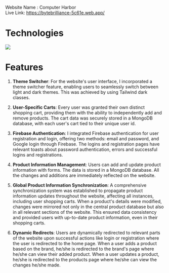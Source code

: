 Website Name : Computer Harbor <br>
Live Link: https://bytebrilliance-5c61e.web.app/

# Technologies
<p align="left">
  <a href="https://skillicons.dev">
    <img src="https://skillicons.dev/icons?i=firebase,mongodb,react,tailwind,express,nodejs&perline=8" />
  </a>
</p>

# Features

1. **Theme Switcher**:
   For the website's user interface, I incorporated a theme switcher feature, enabling users to seamlessly switch between light and dark themes. This was achieved by using Tailwind dark classes.

2. **User-Specific Carts**:
   Every user was granted their own distinct shopping cart, providing them with the ability to independently add and remove products. The cart data was securely stored in a MongoDB database, with each user's cart tied to their unique user id.

3. **Firebase Authentication**:
   I integrated Firebase authentication for user registration and login, offering two methods: email and password, and Google login through Firebase. The logins and registration pages have relevant toasts about password authentication, errors and successful logins and registrations.

4. **Product Information Management**:
   Users can add and update product information with forms. The data is stored in a MongoDB database. All the changes and additions are immediately reflected on the website.

5. **Global Product Information Synchronization**:
   A comprehensive synchronization system was established to propagate product information updates throughout the website, affecting all instances, including user shopping carts. When a product's details were modified, changes were mirrored not only in the central product database but also in all relevant sections of the website. This ensured data consistency and provided users with up-to-date product information, even in their shopping carts.

6. **Dynamic Redirects**:
   Users are dynamically redirected to relevant parts of the website upon successful actions like login or registration where the user is redirected to the home page. When a user adds a product based on the brand, he/she is redirected to the brand's page where he/she can view their added product. When a user updates a product, he/she is redirected to the products page where he/she can view the changes he/she made.
